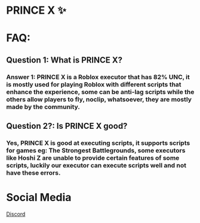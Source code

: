 # PRINCE X ✨
# FAQ:
## Question 1: What is PRINCE X?
### Answer 1: PRINCE X is a Roblox executor that has 82% UNC, it is mostly used for playing Roblox with different scripts that enhance the experience, some can be anti-lag scripts while the others allow players to fly, noclip, whatsoever, they are mostly made by the community.
## Question 2?: Is PRINCE X good?
### Yes, PRINCE X is good at executing scripts, it supports scripts for games eg: The Strongest Battlegrounds, some executors like Hoshi Z are unable to provide certain features of some scripts, luckily our executor can execute scripts well and not have these errors.

# Social Media
[Discord](https://dc.gg/getPrinceX)
